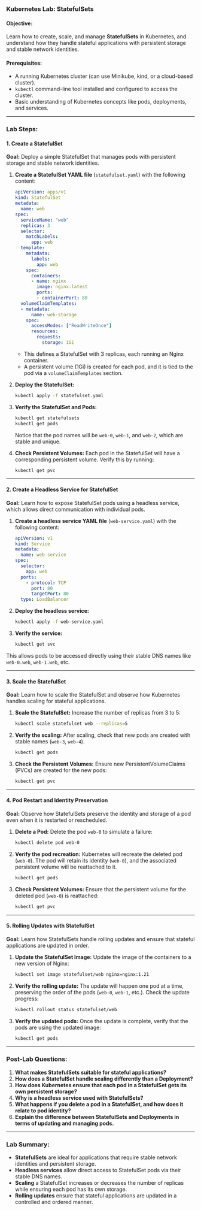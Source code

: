### **Kubernetes Lab: StatefulSets**

#### **Objective:**
Learn how to create, scale, and manage **StatefulSets** in Kubernetes, and understand how they handle stateful applications with persistent storage and stable network identities.

#### **Prerequisites:**
- A running Kubernetes cluster (can use Minikube, kind, or a cloud-based cluster).
- `kubectl` command-line tool installed and configured to access the cluster.
- Basic understanding of Kubernetes concepts like pods, deployments, and services.

---

### **Lab Steps:**

#### **1. Create a StatefulSet**

**Goal:** Deploy a simple StatefulSet that manages pods with persistent storage and stable network identities.

1. **Create a StatefulSet YAML file** (`statefulset.yaml`) with the following content:

   ```yaml
   apiVersion: apps/v1
   kind: StatefulSet
   metadata:
     name: web
   spec:
     serviceName: "web"
     replicas: 3
     selector:
       matchLabels:
         app: web
     template:
       metadata:
         labels:
           app: web
       spec:
         containers:
         - name: nginx
           image: nginx:latest
           ports:
           - containerPort: 80
     volumeClaimTemplates:
     - metadata:
         name: web-storage
       spec:
         accessModes: ["ReadWriteOnce"]
         resources:
           requests:
             storage: 1Gi
   ```

   - This defines a StatefulSet with 3 replicas, each running an Nginx container.
   - A persistent volume (1Gi) is created for each pod, and it is tied to the pod via a `volumeClaimTemplates` section.

2. **Deploy the StatefulSet:**
   ```bash
   kubectl apply -f statefulset.yaml
   ```

3. **Verify the StatefulSet and Pods:**
   ```bash
   kubectl get statefulsets
   kubectl get pods
   ```

   Notice that the pod names will be `web-0`, `web-1`, and `web-2`, which are stable and unique.

4. **Check Persistent Volumes:**
   Each pod in the StatefulSet will have a corresponding persistent volume. Verify this by running:
   ```bash
   kubectl get pvc
   ```

---

#### **2. Create a Headless Service for StatefulSet**

**Goal:** Learn how to expose StatefulSet pods using a headless service, which allows direct communication with individual pods.

1. **Create a headless service YAML file** (`web-service.yaml`) with the following content:

   ```yaml
   apiVersion: v1
   kind: Service
   metadata:
     name: web-service
   spec:
     selector:
       app: web
     ports:
       - protocol: TCP
         port: 80
         targetPort: 80
     type: LoadBalancer
   ```

2. **Deploy the headless service:**
   ```bash
   kubectl apply -f web-service.yaml
   ```

3. **Verify the service:**
   ```bash
   kubectl get svc
   ```

This allows pods to be accessed directly using their stable DNS names like `web-0.web`, `web-1.web`, etc.

---

#### **3. Scale the StatefulSet**

**Goal:** Learn how to scale the StatefulSet and observe how Kubernetes handles scaling for stateful applications.

1. **Scale the StatefulSet:**
   Increase the number of replicas from 3 to 5:
   ```bash
   kubectl scale statefulset web --replicas=5
   ```

2. **Verify the scaling:**
   After scaling, check that new pods are created with stable names (`web-3`, `web-4`).
   ```bash
   kubectl get pods
   ```

3. **Check the Persistent Volumes:**
   Ensure new PersistentVolumeClaims (PVCs) are created for the new pods:
   ```bash
   kubectl get pvc
   ```

---

#### **4. Pod Restart and Identity Preservation**

**Goal:** Observe how StatefulSets preserve the identity and storage of a pod even when it is restarted or rescheduled.

1. **Delete a Pod:**
   Delete the pod `web-0` to simulate a failure:
   ```bash
   kubectl delete pod web-0
   ```

2. **Verify the pod recreation:**
   Kubernetes will recreate the deleted pod (`web-0`). The pod will retain its identity (`web-0`), and the associated persistent volume will be reattached to it.
   ```bash
   kubectl get pods
   ```

3. **Check Persistent Volumes:**
   Ensure that the persistent volume for the deleted pod (`web-0`) is reattached:
   ```bash
   kubectl get pvc
   ```

---

#### **5. Rolling Updates with StatefulSet**

**Goal:** Learn how StatefulSets handle rolling updates and ensure that stateful applications are updated in order.

1. **Update the StatefulSet Image:**
   Update the image of the containers to a new version of Nginx:
   ```bash
   kubectl set image statefulset/web nginx=nginx:1.21
   ```

2. **Verify the rolling update:**
   The update will happen one pod at a time, preserving the order of the pods (`web-0`, `web-1`, etc.). Check the update progress:
   ```bash
   kubectl rollout status statefulset/web
   ```

3. **Verify the updated pods:**
   Once the update is complete, verify that the pods are using the updated image:
   ```bash
   kubectl get pods
   ```

---

### **Post-Lab Questions:**

1. **What makes StatefulSets suitable for stateful applications?**
2. **How does a StatefulSet handle scaling differently than a Deployment?**
3. **How does Kubernetes ensure that each pod in a StatefulSet gets its own persistent storage?**
4. **Why is a headless service used with StatefulSets?**
5. **What happens if you delete a pod in a StatefulSet, and how does it relate to pod identity?**
6. **Explain the difference between StatefulSets and Deployments in terms of updating and managing pods.**

---

### **Lab Summary:**

- **StatefulSets** are ideal for applications that require stable network identities and persistent storage.
- **Headless services** allow direct access to StatefulSet pods via their stable DNS names.
- **Scaling** a StatefulSet increases or decreases the number of replicas while ensuring each pod has its own storage.
- **Rolling updates** ensure that stateful applications are updated in a controlled and ordered manner.
